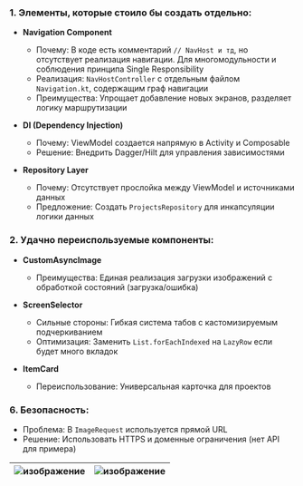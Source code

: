 ### 1. Элементы, которые стоило бы создать отдельно:
- **Navigation Component**
  - Почему: В коде есть комментарий `// NavHost и тд`, но отсутствует реализация навигации. Для многомодульности и соблюдения принципа Single Responsibility
  - Реализация: `NavHostController` с отдельным файлом `Navigation.kt`, содержащим граф навигации
  - Преимущества: Упрощает добавление новых экранов, разделяет логику маршрутизации

- **DI (Dependency Injection)**
  - Почему: ViewModel создается напрямую в Activity и Composable
  - Решение: Внедрить Dagger/Hilt для управления зависимостями

- **Repository Layer**
  - Почему: Отсутствует прослойка между ViewModel и источниками данных
  - Предложение: Создать `ProjectsRepository` для инкапсуляции логики данных

### 2. Удачно переиспользуемые компоненты:
- **CustomAsyncImage**
  - Преимущества: Единая реализация загрузки изображений с обработкой состояний (загрузка/ошибка)

- **ScreenSelector**
  - Сильные стороны: Гибкая система табов с кастомизируемым подчеркиванием
  - Оптимизация: Заменить `List.forEachIndexed` на `LazyRow` если будет много вкладок

- **ItemCard**
  - Переиспользование: Универсальная карточка для проектов

### 6. Безопасность:
- Проблема: В `ImageRequest` используется прямой URL
- Решение: Использовать HTTPS и доменные ограничения (нет API для примера)

| ![изображение](https://github.com/user-attachments/assets/cf1b6bef-525e-4f4c-93c4-fd79058e2e82) | ![изображение](https://github.com/user-attachments/assets/5ebe925e-86ba-4ebd-bfd9-badecbe09416) |
|--------|--------|
